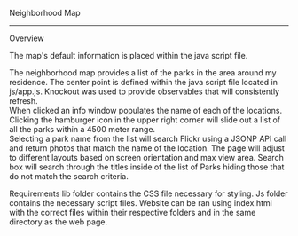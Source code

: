 Neighborhood Map

---------------
Overview

The map's default information is placed within the java script file.

The neighborhood map provides a list of the parks in the area around my residence.
The center point is defined within the java script file located in js/app.js.
Knockout was used to provide observables that will consistently refresh.  
When clicked an info window populates the name of each of the locations.  
Clicking the hamburger icon in the upper right corner will slide out a list of all the parks within a 4500 meter range.  
Selecting a park name from the list will search Flickr using a JSONP API call and return photos that match the name of the location.
The page will adjust to different layouts based on screen orientation and max view area.
Search box will search through the titles inside of the list of Parks hiding those that do not match the search criteria.


Requirements
lib folder contains the CSS file necessary for styling.
Js folder contains the necessary script files.
Website can be ran using index.html with the correct files within their respective folders and in the same directory as the web page.
